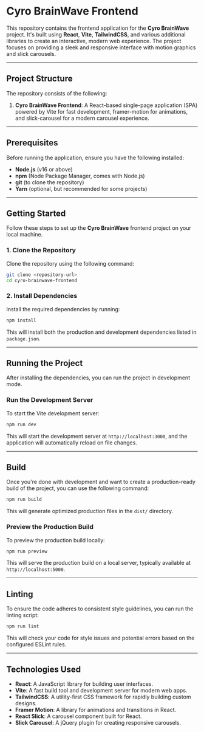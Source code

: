 # Cyro BrainWave Frontend

This repository contains the frontend application for the **Cyro BrainWave** project. It's built using **React**, **Vite**, **TailwindCSS**, and various additional libraries to create an interactive, modern web experience. The project focuses on providing a sleek and responsive interface with motion graphics and slick carousels.

---

## Project Structure

The repository consists of the following:

1. **Cyro BrainWave Frontend**: A React-based single-page application (SPA) powered by Vite for fast development, framer-motion for animations, and slick-carousel for a modern carousel experience.

---

## Prerequisites

Before running the application, ensure you have the following installed:

* **Node.js** (v16 or above)
* **npm** (Node Package Manager, comes with Node.js)
* **git** (to clone the repository)
* **Yarn** (optional, but recommended for some projects)

---

## Getting Started

Follow these steps to set up the **Cyro BrainWave** frontend project on your local machine.

### 1. Clone the Repository

Clone the repository using the following command:

```bash
git clone <repository-url>
cd cyro-brainwave-frontend
```

### 2. Install Dependencies

Install the required dependencies by running:

```bash
npm install
```

This will install both the production and development dependencies listed in `package.json`.

---

## Running the Project

After installing the dependencies, you can run the project in development mode.

### Run the Development Server

To start the Vite development server:

```bash
npm run dev
```

This will start the development server at `http://localhost:3000`, and the application will automatically reload on file changes.

---

## Build

Once you're done with development and want to create a production-ready build of the project, you can use the following command:

```bash
npm run build
```

This will generate optimized production files in the `dist/` directory.

### Preview the Production Build

To preview the production build locally:

```bash
npm run preview
```

This will serve the production build on a local server, typically available at `http://localhost:5000`.

---

## Linting

To ensure the code adheres to consistent style guidelines, you can run the linting script:

```bash
npm run lint
```

This will check your code for style issues and potential errors based on the configured ESLint rules.

---

## Technologies Used

* **React**: A JavaScript library for building user interfaces.
* **Vite**: A fast build tool and development server for modern web apps.
* **TailwindCSS**: A utility-first CSS framework for rapidly building custom designs.
* **Framer Motion**: A library for animations and transitions in React.
* **React Slick**: A carousel component built for React.
* **Slick Carousel**: A jQuery plugin for creating responsive carousels.
